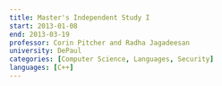 ```yaml
---
title: Master's Independent Study I
start: 2013-01-08
end: 2013-03-19
professor: Corin Pitcher and Radha Jagadeesan
university: DePaul
categories: [Computer Science, Languages, Security]
languages: [C++]
---
```

